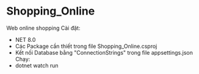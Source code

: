 # Shopping_Online
Web online shopping
Cài đặt:
  - NET 8.0
  - Các Package cần thiết trong file Shopping_Online.csproj
  - Kết nối Database bằng "ConnectionStrings" trong file appsettings.json
Chạy:
  - dotnet watch run
